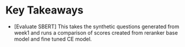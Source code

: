 # Key Takeaways

- [Evaluate SBERT] This takes the synthetic questions generated from week1 and runs a comparison of scores created from reranker base model and fine tuned CE model.
